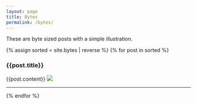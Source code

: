 ```yaml
---
layout: page
title: Bytes
permalink: /bytes/
---
```


These are byte sized posts with a simple illustration.
<div class="bytes">
  {% assign sorted = site.bytes | reverse %}
  {% for post in sorted %}
    <h3>{{post.title}}</h3>
    {{post.content}}  
  <img src="{{post.image}}" />
  <hr />
  {% endfor %}
</div>